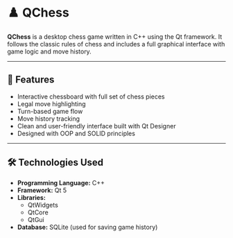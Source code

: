 # ♟️ QChess

**QChess** is a desktop chess game written in C++ using the Qt framework. It follows the classic rules of chess and includes a full graphical interface with game logic and move history.

---

## 🚀 Features

- Interactive chessboard with full set of chess pieces
- Legal move highlighting
- Turn-based game flow
- Move history tracking
- Clean and user-friendly interface built with Qt Designer
- Designed with OOP and SOLID principles

---

## 🛠️ Technologies Used

- **Programming Language:** C++
- **Framework:** Qt 5
- **Libraries:**
  - QtWidgets
  - QtCore
  - QtGui
- **Database:** SQLite (used for saving game history)
